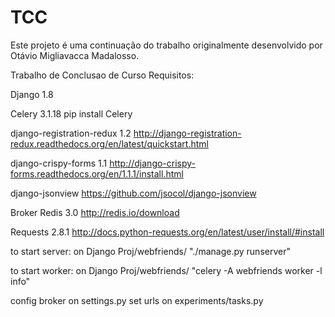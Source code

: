 # TCC

Este projeto é uma continuação do trabalho originalmente desenvolvido por Otávio Migliavacca Madalosso.

Trabalho de Conclusao de Curso
Requisitos:

Django 1.8 

Celery 3.1.18 pip install Celery

django-registration-redux 1.2 http://django-registration-redux.readthedocs.org/en/latest/quickstart.html

django-crispy-forms 1.1   http://django-crispy-forms.readthedocs.org/en/1.1.1/install.html

django-jsonview   https://github.com/jsocol/django-jsonview

Broker Redis 3.0 http://redis.io/download

Requests 2.8.1 http://docs.python-requests.org/en/latest/user/install/#install

to start server: on Django Proj/webfriends/ "./manage.py runserver"

to start worker: on Django Proj/webfriends/ "celery -A webfriends worker -l info"

config broker on settings.py
set urls on experiments/tasks.py
